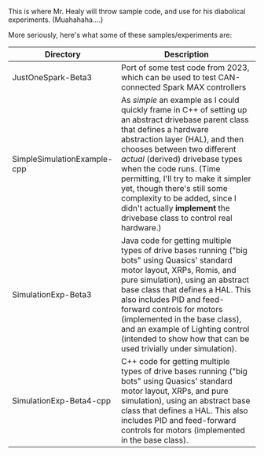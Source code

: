 This is where Mr. Healy will throw sample code, and use for his diabolical experiments.
(Muahahaha....)

More seriously, here's what some of these samples/experiments are:

| Directory  | Description |
| ------------- | ------------- |
| JustOneSpark-Beta3 | Port of some test code from 2023, which can be used to test CAN-connected Spark MAX controllers |
| SimpleSimulationExample-cpp | As *simple* an example as I could quickly frame in C++ of setting up an abstract drivebase parent class that defines a hardware abstraction layer (HAL), and then chooses between two different *actual* (derived) drivebase types when the code runs.  (Time permitting, I'll try to make it simpler yet, though there's still some complexity to be added, since I didn't actually **implement** the drivebase class to control real hardware.) |
| SimulationExp-Beta3 | Java code for getting multiple types of drive bases running ("big bots" using Quasics' standard motor layout, XRPs, Romis, and pure simulation), using an abstract base class that defines a HAL.  This also includes PID and feed-forward controls for motors (implemented in the base class), and an example of Lighting control (intended to show how that can be used trivially under simulation). |
| SimulationExp-Beta4-cpp | C++ code for getting multiple types of drive bases running ("big bots" using Quasics' standard motor layout, XRPs, and pure simulation), using an abstract base class that defines a HAL.  This also includes PID and feed-forward controls for motors (implemented in the base class). |
